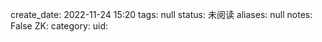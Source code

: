 create_date: 2022-11-24 15:20
tags: null
status: 未阅读 
aliases: null
notes: False
ZK: 
category: 
uid: 
